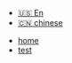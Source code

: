 * [:us: En](/)
* [:cn: chinese](/sidebarTest/)
<!-- 通过缩进某个父项下的项目来创建子列表。 -->
  * [home](/)
  * [test](test.md)  